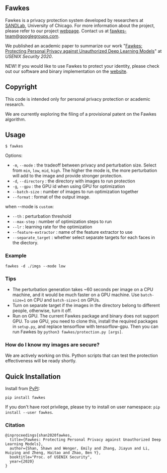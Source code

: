 Fawkes
------

Fawkes is a privacy protection system developed by researchers at [SANDLab](https://sandlab.cs.uchicago.edu/), University of Chicago. For more information about the project, please refer to our project [webpage](https://sandlab.cs.uchicago.edu/fawkes/). Contact us at fawkes-team@googlegroups.com. 

We published an academic paper to summarize our work "[Fawkes: Protecting Personal Privacy against Unauthorized Deep Learning Models](https://www.shawnshan.com/files/publication/fawkes.pdf)" at *USENIX Security 2020*. 

NEW! If you would like to use Fawkes to protect your identity, please check out our software and binary implementation on the [website](https://sandlab.cs.uchicago.edu/fawkes/#code). 



Copyright
---------
This code is intended only for personal privacy protection or academic research. 

We are currently exploring the filing of a provisional patent on the Fawkes algorithm. 

Usage
-----

`$ fawkes`

Options:

* `-m`, `--mode`       : the tradeoff between privacy and perturbation size. Select from `min`, `low`, `mid`, `high`. The higher the mode is, the more perturbation will add to the image and provide stronger protection. 
* `-d`, `--directory`  : the directory with images to run protection 
* `-g`, `--gpu`        : the GPU id when using GPU for optimization
* `--batch-size`       : number of images to run optimization together 
* `--format`      : format of the output image. 

when --mode is `custom`: 
* `--th`       : perturbation threshold
* `--max-step`       : number of optimization steps to run 
* `--lr`       : learning rate for the optimization
* `--feature-extractor` : name of the feature extractor to use
* `--separate_target`   : whether select separate targets for each faces in the diectory. 

### Example

`fawkes -d ./imgs --mode low`

### Tips
- The perturbation generation takes ~60 seconds per image on a CPU machine, and it would be much faster on a GPU machine. Use `batch-size=1` on CPU and `batch-size>1` on GPUs. 
- Turn on separate target if the images in the directory belong to different people, otherwise, turn it off. 
- Run on GPU. The current Fawkes package and binary does not support GPU. To use GPU, you need to clone this, install the required packages in `setup.py`, and replace tensorflow with tensorflow-gpu. Then you can run Fawkes by `python3 fawkes/protection.py [args]`. 

### How do I know my images are secure? 
We are actively working on this. Python scripts that can test the protection effectiveness will be ready shortly. 

Quick Installation
------------------

Install from [PyPI](https://pypi.org/project/fawkes/):

```
pip install fawkes
```

If you don't have root privilege, please try to install on user namespace: `pip install --user fawkes`.



### Citation
```
@inproceedings{shan2020fawkes,
  title={Fawkes: Protecting Personal Privacy against Unauthorized Deep Learning Models},
  author={Shan, Shawn and Wenger, Emily and Zhang, Jiayun and Li, Huiying and Zheng, Haitao and Zhao, Ben Y},
  booktitle="Proc. of USENIX Security",
  year={2020}
}
```
